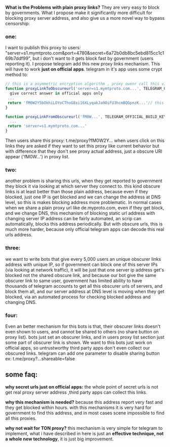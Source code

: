 **What is the Problems with plain proxy links?** They are very easy to block by governments.
What I propose make it significantly more difficult for blocking proxy server address, and also give us a more novel way to bypass censorship:

### one:

I want to publish this proxy to users: "server=s1.mymtproto.com&port=4780&secret=6a72b0db8bc5ebd815cc1c169b7ddf99", but i don't want to it gets block fast by government (users reporting it).
I propose telegram add this new proxy links mechanism. This will have to work **just on official apps**.
telegram in it's app uses some crypt method to:
```javascript
// this is a asymmetric encryption algorithm , proxy owenr call this via an offical botfficials has this key, it just 
function proxyLinkToObscureurl('server=s1.mymtproto.com...', TELEGRAM_OFFICIAL_BUILD_KEY){
  give correct answer in official apps only
 ...
 return 'fM0W2Y5bOkhiLOYoCThoG8xi16XLyqakJa9OiFU3hcmBQGpnzK...'// this is obscured url of proxy
}

function proxyLinkFromObscureurl('fM0W...', TELEGRAM_OFFICIAL_BUILD_KEY) {
  ...
 return 'server=s1.mymtproto.com...'
}
```
Then users share this proxy: t.me/proxy?fM0W2Y...
when users click on this links they are asked if they want to set this proxy like current behavior but with difference that they don't see proxy actual address, just a obscure URl appear ('fM0W...') in proxy list.

### two:
another problem is sharing this urls, when they get reported to government they block it via looking at which server they connect to. this kind obscure links is at least better than those plain address, because even if they blocked, just one IP is get blocked and we can change the address at DNS level, so this is makes blocking address more problematic. In normal cases when we share a plain proxy url like de.myproto.com, even if they get block, and we change DNS, this mechanism of blocking static url address with changing server IP address can be fairly automated, an scrip can automatically, blocks this address periodically. But with obscure urls, this is much more harder, because only official telegram apps can decode this real urls address.

### three:
we want to write bots that give every 5,000 users an unique obscurer links address with unique IP, so if government can block one of this server IPs (via looking at network traffic), it will be just that one server ip address get's blocked not the shared obscure link, and because our bot give the same obscurer link to same user, government has limited ability to have thousands of telegram accounts to get all this obscurer urls of servers, and block them all, and our server address at DNS level is moving when they get blocked, via an automated process for checking blocked address and changing DNS.

### four:
Even an better mechanism for this bots is that, their obscurer links doesn't even shown to users, and cannot be shared to others (no share button on proxy list). bots just set an obscurer links, and in users proxy list section just some part of obscurer link is shown.
We want to this bots just work on official apps, so untrustworthy third party apps don't even collect our obscured links.
telegram can add one parameter to disable sharing button ex: t.me/proxy?...shareable=false

## some faq:
**why secret urls just on official apps:**
the whole point of secret urls is not get real proxy server address ,third party apps can collect this links.

**why this mechanism is needed?**
because this address report very fast and they get blocked within hours. with this mechanisms it is very hard for government to find this address, and in most cases scene impossible to find all this proxies.

**why not wait for TON proxy?**
this mechanism is very simple for telegram to implement, what i have described in here is just an **effective technique, not a whole new technology**, it is just big improvement.

